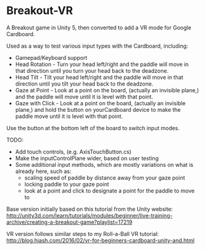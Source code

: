 # Breakout-VR
A Breakout game in Unity 5, then converted to add a VR mode for Google Cardboard.

Used as a way to test various input types with the Cardboard, including:
* Gamepad/Keyboard support
* Head Rotation - Turn your head left/right and the paddle will move in that direction until you turn your head back to the deadzone.
* Head Tilt - Tilt your head left/right and the paddle will move in that direction until you tilt your head back to the deadzone.
* Gaze at Point - Look at a point on the board, (actually an invisible plane,) and the paddle will move until it is level with that point.
* Gaze with Click - Look at a point on the board, (actually an invisible plane,) and hold the button on yourCardboard device to make the paddle move until it is level with that point.

Use the button at the bottom left of the board to switch input modes.

TODO:
* Add touch controls, (e.g. AxisTouchButton.cs)
* Make the inputControlPlane wider, based on user testing
* Some additional input methods, which are mostly variations on what is already here, such as:
  * scaling speed of paddle by distance away from your gaze point
  * locking paddle to your gaze point
  * look at a point and click to designate a point for the paddle to move to

Base version initially based on this tutorial from the Unity website:
http://unity3d.com/learn/tutorials/modules/beginner/live-training-archive/creating-a-breakout-game?playlist=17219

VR version follows similar steps to my Roll-a-Ball VR tutorial:
http://blog.hiash.com/2016/02/vr-for-beginners-cardboard-unity-and.html

